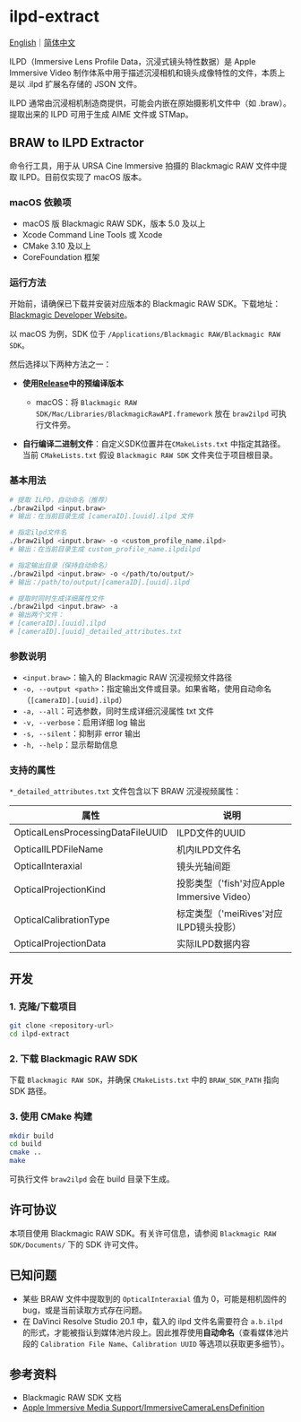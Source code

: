 # ilpd-extract

[English](README.md)｜[简体中文](README.zh.md)

ILPD（Immersive Lens Profile Data，沉浸式镜头特性数据）是 Apple Immersive Video 制作体系中用于描述沉浸相机和镜头成像特性的文件，本质上是以 .ilpd 扩展名存储的 JSON 文件。

ILPD 通常由沉浸相机制造商提供，可能会内嵌在原始摄影机文件中（如 .braw）。提取出来的 ILPD 可用于生成 AIME 文件或 STMap。

## BRAW to ILPD Extractor

命令行工具，用于从 URSA Cine Immersive 拍摄的 Blackmagic RAW 文件中提取 ILPD。目前仅实现了 macOS 版本。

### macOS 依赖项
- macOS 版 Blackmagic RAW SDK，版本 5.0 及以上
- Xcode Command Line Tools 或 Xcode
- CMake 3.10 及以上
- CoreFoundation 框架

### 运行方法

开始前，请确保已下载并安装对应版本的 Blackmagic RAW SDK。下载地址：[Blackmagic Developer Website](https://www.blackmagicdesign.com/developer/products/braw/sdk-and-software)。

以 macOS 为例，SDK 位于 `/Applications/Blackmagic RAW/Blackmagic RAW SDK`。

然后选择以下两种方法之一：
- **使用[Release](https://github.com/xuzhaozheng/ilpd-extract/releases/latest)中的预编译版本**
    - macOS：将 `Blackmagic RAW SDK/Mac/Libraries/BlackmagicRawAPI.framework` 放在 `braw2ilpd` 可执行文件旁。

- **自行编译二进制文件**：自定义SDK位置并在`CMakeLists.txt` 中指定其路径。当前 `CMakeLists.txt` 假设 `Blackmagic RAW SDK` 文件夹位于项目根目录。

### 基本用法

```bash
# 提取 ILPD，自动命名（推荐）
./braw2ilpd <input.braw>
# 输出：在当前目录生成 [cameraID].[uuid].ilpd 文件

# 指定ilpd文件名
./braw2ilpd <input.braw> -o <custom_profile_name.ilpd>
# 输出：在当前目录生成 custom_profile_name.ilpdilpd

# 指定输出目录（保持自动命名）
./braw2ilpd <input.braw> -o </path/to/output/>
# 输出：/path/to/output/[cameraID].[uuid].ilpd

# 提取时同时生成详细属性文件
./braw2ilpd <input.braw> -a
# 输出两个文件：
# [cameraID].[uuid].ilpd
# [cameraID].[uuid]_detailed_attributes.txt
```

### 参数说明

- `<input.braw>`：输入的 Blackmagic RAW 沉浸视频文件路径
- `-o, --output <path>`：指定输出文件或目录。如果省略，使用自动命名（`[cameraID].[uuid].ilpd`）
- `-a, --all`：可选参数，同时生成详细沉浸属性 txt 文件
- `-v, --verbose`：启用详细 log 输出
- `-s, --silent`：抑制非 error 输出
- `-h, --help`：显示帮助信息

### 支持的属性

`*_detailed_attributes.txt` 文件包含以下 BRAW 沉浸视频属性：

| 属性 | 说明 |
|-----------|-------------|
| OpticalLensProcessingDataFileUUID | ILPD文件的UUID |
| OpticalILPDFileName | 机内ILPD文件名 |
| OpticalInteraxial | 镜头光轴间距 |
| OpticalProjectionKind | 投影类型（'fish'对应Apple Immersive Video）|
| OpticalCalibrationType | 标定类型（'meiRives'对应ILPD镜头投影）|
| OpticalProjectionData | 实际ILPD数据内容 |

## 开发

### 1. 克隆/下载项目
```bash
git clone <repository-url>
cd ilpd-extract
```
### 2. 下载 Blackmagic RAW SDK

下载 `Blackmagic RAW SDK`，并确保 `CMakeLists.txt` 中的 `BRAW_SDK_PATH` 指向 SDK 路径。

### 3. 使用 CMake 构建

```bash
mkdir build
cd build
cmake ..
make
```

可执行文件 `braw2ilpd` 会在 build 目录下生成。

## 许可协议

本项目使用 Blackmagic RAW SDK。有关许可信息，请参阅 `Blackmagic RAW SDK/Documents/` 下的 SDK 许可文件。


## 已知问题

- 某些 BRAW 文件中提取到的 `OpticalInteraxial` 值为 0，可能是相机固件的 bug，或是当前读取方式存在问题。
- 在 DaVinci Resolve Studio 20.1 中，载入的 ilpd 文件名需要符合 `a.b.ilpd` 的形式，才能被指认到媒体池片段上。因此推荐使用**自动命名**（查看媒体池片段的 `Calibration File Name`、`Calibration UUID` 等选项以获取更多细节）。

## 参考资料

- Blackmagic RAW SDK 文档
- [Apple Immersive Media Support/ImmersiveCameraLensDefinition](https://developer.apple.com/documentation/immersivemediasupport/immersivecameralensdefinition)
